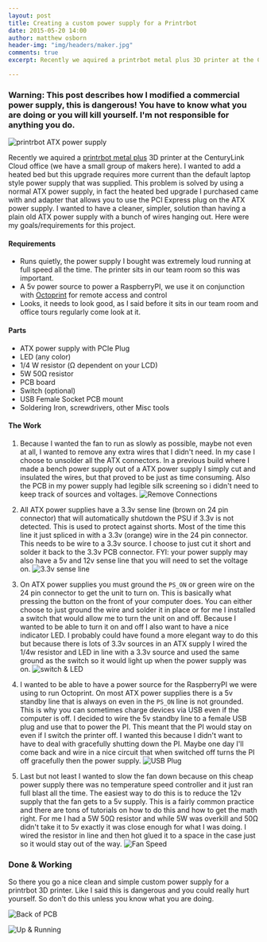 ```yaml
---
layout: post
title: Creating a custom power supply for a Printrbot
date: 2015-05-20 14:00
author: matthew osborn
header-img: "img/headers/maker.jpg"
comments: true
excerpt: Recently we aquired a printrbot metal plus 3D printer at the CenturyLink Cloud office (we have a small group of makers here). I wanted to add a heated bed but this upgrade requires more current than the default laptop style power supply that was supplied.

---
```



### Warning: This post describes how I modified a commercial power supply, this is dangerous! You have to know what you are doing or you will kill yourself. I'm not responsible for anything you do.

![printrbot ATX power supply](/img/posts/printrbotPowerSupply/printrbot_2020.jpg)

Recently we aquired a [printrbot metal plus](http://www.printrbot.com) 3D printer at the CenturyLink Cloud office (we have a small group of makers here). I wanted to add a heated bed but this upgrade requires more current than the default laptop style power supply that was supplied. This problem is solved by using a normal ATX power supply, in fact the heated bed upgrade I purchased came with and adapter that allows you to use the PCI Express plug on the ATX power supply. I wanted to have a cleaner, simpler, solution than having a plain old ATX power supply with a bunch of wires hanging out. Here were my goals/requirements for this project.

#### Requirements
* Runs quietly, the power supply I bought was extremely loud running at full speed all the time. The printer sits in our team room so this was important.
* A 5v power source to power a RaspberryPI, we use it on conjunction with [Octoprint](http://octoprint.org/) for remote access and control
* Looks, it needs to look good, as I said before it sits in our team room and office tours regularly come look at it.

#### Parts
* ATX power supply with PCIe Plug
* LED (any color)
* 1/4 W resistor (Ω dependent on your LCD)
* 5W 50Ω resistor
* PCB board
* Switch (optional)
* USB Female Socket PCB mount
* Soldering Iron, screwdrivers, other Misc tools

#### The Work
1. Because I wanted the fan to run as slowly as possible, maybe not even at all, I wanted to remove any extra wires that I didn't need. In my case I choose to unsolder all the ATX connectors. In a previous build where I made a bench power supply out of a ATX power supply I simply cut and insulated the wires, but that proved to be just as time consuming. Also the PCB in my power supply had legible silk screening so i didn't need to keep track of sources and voltages.
![Remove Connections](/img/posts/printrbotPowerSupply/printrbot_2018.jpg)

2. All ATX power supplies have a 3.3v sense line (brown on 24 pin connector) that will automatically shutdown the PSU if 3.3v is not detected. This is used to protect against shorts. Most of the time this line it just spliced in with a 3.3v (orange) wire in the 24 pin connector. This needs to be wire to a 3.3v source. I choose to just cut it short and solder it back to the 3.3v PCB connector. FYI: your power supply may also have a 5v and 12v sense line that you will need to set the voltage on.
![3.3v sense line](/img/posts/printrbotPowerSupply/printrbot_2016.jpg)

3. On ATX power supplies you must ground the `PS_ON` or green wire on the 24 pin connector to get the unit to turn on. This is basically what pressing the button on the front of your computer does. You can either choose to just ground the wire and solder it in place or for me I installed a switch that would allow me to turn the unit on and off. Because I wanted to be able to turn it on and off I also want to have a nice indicator LED. I probably could have found a more elegant way to do this but because there is lots of 3.3v sources in an ATX supply I wired the 1/4w resistor and LED in line with a 3.3v source and used the same ground as the switch so it would light up when the power supply was on.
![switch & LED](/img/posts/printrbotPowerSupply/printrbot_2021.jpg)

4. I wanted to be able to have a power source for the RaspberryPI we were using to run Octoprint. On most ATX power supplies there is a 5v standby line that is always on even in the `PS_ON` line is not grounded. This is why you can sometimes charge devices via USB even if the computer is off. I decided to wire the 5v standby line to a female USB plug and use that to power the PI. This meant that the PI would stay on even if I switch the printer off. I wanted this because I didn't want to have to deal with gracefully shutting down the PI. Maybe one day I'll come back and wire in a nice circuit that when switched off turns the PI off gracefully then the power supply.
![USB Plug](/img/posts/printrbotPowerSupply/printrbot_2017.jpg)

5. Last but not least I wanted to slow the fan down because on this cheap power supply there was no temperature speed controller and it just ran full blast all the time. The easiest way to do this is to reduce the 12v supply that the fan gets to a 5v supply. This is a fairly common practice and there are tons of tutorials on how to do this and how to get the math right. For me I had a 5W 50Ω resistor and while 5W was overkill and 50Ω didn't take it to 5v exactly it was close enough for what I was doing. I wired the resistor in line and then hot glued it to a space in the case just so it would stay out of the way.
![Fan Speed](/img/posts/printrbotPowerSupply/printrbot_2019.jpg)

### Done & Working
So there you go a nice clean and simple custom power supply for a printrbot 3D printer. Like I said this is dangerous and you could really hurt yourself. So don't do this unless you know what you are doing.

![Back of PCB](/img/posts/printrbotPowerSupply/printrbot_2022.jpg)

![Up & Running](/img/posts/printrbotPowerSupply/printrbot_2040.jpg)
